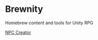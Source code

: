# Brewnity
Homebrew content and tools for Unity RPG

<a href="https://salvatos.github.io/Brewnity/npc-creator">NPC Creator</a>
